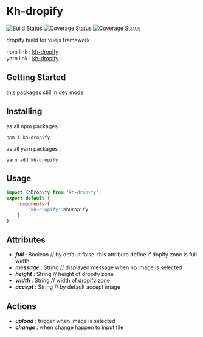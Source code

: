 <p align="center">
	<h1>Kh-dropify</h1>
  	<a href="https://www.npmjs.com/package/kh-dropify" target="_blank"><img src="https://img.shields.io/badge/kh--dropify-dev(beta)-orange.svg" alt="Build Status"></a>
  	<a href="https://www.npmjs.com/package/kh-dropify" target="_blank"><img src="https://img.shields.io/badge/npm-v0.1.0-orange.svg" alt="Coverage Status"></a>
  	<a href="https://www.npmjs.com/package/kh-dropify" target="_blank"><img src="https://img.shields.io/badge/licence-mit-green.svg" alt="Coverage Status"></a>
  	<br>
</p>

dropify build for vuejs framework

npm link  : <a href="https://www.npmjs.com/package/kh-dropify" target="_blank">kh-dropify</a> <br>
yarn link : <a href="https://yarnpkg.com/en/package/kh-dropify" target="_blank">kh-dropify</a>

## Getting Started

this packages still in dev mode

## Installing

as all npm packages : 

```
npm i kh-dropify
```

as all yarn packages : 

```
yarn add kh-dropify
```

## Usage

```javascript
import KhDropify from 'kh-dropify';
export default {
	components:{
		'kh-dropify':KhDropify
	}
}
```

## Attributes

- **_full_** : Boolean // by default false. this attribute define if dopify zone is full width
- **_message_** : String // displayed message when no image is selected
- **_height_** : String // height of dropify zone
- **_width_** : String // width of dropify zone
- **_accept_** : String // by default accept image

## Actions

- **_upload_** : trigger when image is selected
- **_change_** : when change happen to input file